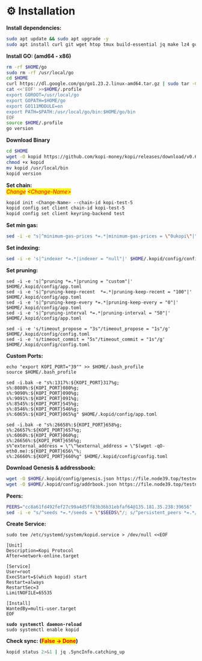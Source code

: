 # ⚙️ Installation

**Install dependencies:**

```bash
sudo apt update && sudo apt upgrade -y
sudo apt install curl git wget htop tmux build-essential jq make lz4 gcc unzip -y
```

**Install GO: (amd64 - x86)**

```bash
rm -rf $HOME/go
sudo rm -rf /usr/local/go
cd $HOME
curl https://dl.google.com/go/go1.23.2.linux-amd64.tar.gz | sudo tar -C/usr/local -zxvf -
cat <<'EOF' >>$HOME/.profile
export GOROOT=/usr/local/go
export GOPATH=$HOME/go
export GO111MODULE=on
export PATH=$PATH:/usr/local/go/bin:$HOME/go/bin
EOF
source $HOME/.profile
go version
```

**Download Binary**

```bash
cd $HOME
wget -O kopid https://github.com/kopi-money/kopi/releases/download/v0.6.4.1/kopid-v0.6.4.1-linux-amd64
chmod +x kopid
mv kopid /usr/local/bin
kopid version
```

**Set chain:**\
_<mark style="color:red;">Change</mark>_ _<mark style="color:red;">\<Change-Name></mark>_&#x20;

```bash
kopid init <Change-Name> --chain-id kopi-test-5
kopid config set client chain-id kopi-test-5
kopid config set client keyring-backend test
```

**Set min gas:**&#x20;

```bash
sed -i -e "s|^minimum-gas-prices *=.*|minimum-gas-prices = \"0ukopi\"|" $HOME/.kopid/config/app.toml
```

**Set indexing:**&#x20;

```bash
sed -i -e 's|^indexer *=.*|indexer = "null"|' $HOME/.kopid/config/config.toml
```

**Set pruning:**

```
sed -i -e 's|^pruning *=.*|pruning = "custom"|' $HOME/.kopid/config/app.toml
sed -i -e 's|^pruning-keep-recent  *=.*|pruning-keep-recent = "100"|' $HOME/.kopid/config/app.toml
sed -i -e 's|^pruning-keep-every *=.*|pruning-keep-every = "0"|' $HOME/.kopid/config/app.toml
sed -i -e 's|^pruning-interval *=.*|pruning-interval = "50"|' $HOME/.kopid/config/app.toml

sed -i -e 's/timeout_propose = "3s"/timeout_propose = "1s"/g' $HOME/.kopid/config/config.toml
sed -i -e 's/timeout_commit = "5s"/timeout_commit = "1s"/g' $HOME/.kopid/config/config.toml

```

**Custom Ports:**

```
echo "export KOPI_PORT="39"" >> $HOME/.bash_profile
source $HOME/.bash_profile
```

```
sed -i.bak -e "s%:1317%:${KOPI_PORT}317%g;
s%:8080%:${KOPI_PORT}080%g;
s%:9090%:${KOPI_PORT}090%g;
s%:9091%:${KOPI_PORT}091%g;
s%:8545%:${KOPI_PORT}545%g;
s%:8546%:${KOPI_PORT}546%g;
s%:6065%:${KOPI_PORT}065%g" $HOME/.kopid/config/app.toml

sed -i.bak -e "s%:26658%:${KOPI_PORT}658%g;
s%:26657%:${KOPI_PORT}657%g;
s%:6060%:${KOPI_PORT}060%g;
s%:26656%:${KOPI_PORT}656%g;
s%^external_address = \"\"%external_address = \"$(wget -qO- eth0.me):${KOPI_PORT}656\"%;
s%:26660%:${KOPI_PORT}660%g" $HOME/.kopid/config/config.toml
```

**Download Genesis & addressbook:**

```bash
wget -O $HOME/.kopid/config/genesis.json https://file.node39.top/testnet/kopi/genesis.json
wget -O $HOME/.kopid/config/addrbook.json https://file.node39.top/testnet/kopi/addrbook.json
```

**Peers:**

```bash
PEERS="cc8a61fd492fef27c99a4d5ff83b36b31ebfaf64@135.181.35.238:39656"
sed -i -e "s/^seeds *=.*/seeds = \"$SEEDS\"/; s/^persistent_peers *=.*/persistent_peers = \"$PEERS\"/" $HOME/.kopid/config/config.toml
```

**Create Service:**

<pre class="language-bash"><code class="lang-bash">sudo tee /etc/systemd/system/kopid.service > /dev/null &#x3C;&#x3C;EOF

[Unit]
Description=Kopi Protocol
After=network-online.target

[Service]
User=root
ExecStart=$(which kopid) start
Restart=always
RestartSec=3
LimitNOFILE=65535

[Install]
WantedBy=multi-user.target
EOF

<strong>sudo systemctl daemon-reload
</strong>sudo systemctl enable kopid
</code></pre>

**Check sync: (**<mark style="color:red;">**False -> Done**</mark>**)**

```bash
kopid status 2>&1 | jq .SyncInfo.catching_up
```

